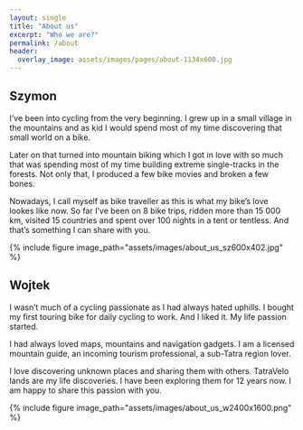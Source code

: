 ```yaml
---
layout: single
title: "About us"
excerpt: "Who we are?"
permalink: /about
header:
  overlay_image: assets/images/pages/about-1134x600.jpg
---
```


## Szymon

I’ve been into cycling from the very beginning. I grew up in a small village in the mountains and as kid I would spend most of my time discovering that small world on a bike.

Later on that turned into mountain biking which I got in love with so much that was spending most of my time building extreme single-tracks in the forests. Not only that, I produced a few bike movies and broken a few bones.

Nowadays, I call myself as bike traveller as this is what my bike’s love lookes like now. So far I’ve been on 8 bike trips, ridden more than 15 000 km, visited 15 countries and spent over 100 nights in a tent or tentless. And that’s something I can share with you.

{% include figure image_path="assets/images/about_us_sz600x402.jpg" %}

## Wojtek

I wasn’t much of a cycling passionate as I had always hated uphills. I bought my first touring bike for daily cycling to work. And I liked it. My life passion started.

I had always loved maps, mountains and navigation gadgets. I am a licensed mountain guide, an incoming tourism professional, a sub-Tatra region lover.

I love discovering unknown places and sharing them with others. TatraVelo lands are my life discoveries. I have been exploring them for 12 years now.
I am happy to share this passion with you.

{% include figure image_path="assets/images/about_us_w2400x1600.png" %}
